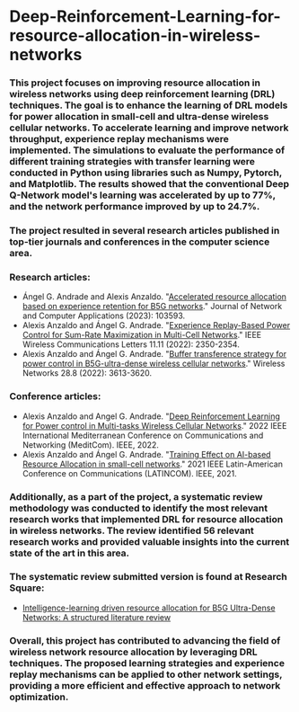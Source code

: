 # Deep-Reinforcement-Learning-for-resource-allocation-in-wireless-networks

### This project focuses on improving resource allocation in wireless networks using deep reinforcement learning (DRL) techniques. The goal is to enhance the learning of DRL models for power allocation in small-cell and ultra-dense wireless cellular networks. To accelerate learning and improve network throughput, experience replay mechanisms were implemented. The simulations to evaluate the performance of different training strategies with transfer learning were conducted in Python using libraries such as Numpy, Pytorch, and Matplotlib. The results showed that the conventional Deep Q-Network model's learning was accelerated by up to 77%, and the network performance improved by up to 24.7%.

### The project resulted in several research articles published in top-tier journals and conferences in the computer science area. 
### Research articles:
* Ángel G. Andrade and Alexis Anzaldo. "[Accelerated resource allocation based on experience retention for B5G networks](https://www.sciencedirect.com/science/article/abs/pii/S1084804523000127)." Journal of Network and Computer Applications (2023): 103593.
* Alexis Anzaldo and Ángel G. Andrade. "[Experience Replay-Based Power Control for Sum-Rate Maximization in Multi-Cell Networks](https://ieeexplore.ieee.org/abstract/document/9870169)." IEEE Wireless Communications Letters 11.11 (2022): 2350-2354.
* Alexis Anzaldo and Ángel G. Andrade. "[Buffer transference strategy for power control in B5G-ultra-dense wireless cellular networks](https://link.springer.com/article/10.1007/s11276-022-03087-6)." Wireless Networks 28.8 (2022): 3613-3620.
### Conference articles:
* Alexis Anzaldo and Angel G. Andrade. "[Deep Reinforcement Learning for Power control in Multi-tasks Wireless Cellular Networks](https://ieeexplore.ieee.org/abstract/document/9928617)." 2022 IEEE International Mediterranean Conference on Communications and Networking (MeditCom). IEEE, 2022.
* Alexis Anzaldo and Ángel G. Andrade. "[Training Effect on AI-based Resource Allocation in small-cell networks](https://ieeexplore.ieee.org/abstract/document/9647736)." 2021 IEEE Latin-American Conference on Communications (LATINCOM). IEEE, 2021.

### Additionally, as a part of the project, a systematic review methodology was conducted to identify the most relevant research works that implemented DRL for resource allocation in wireless networks. The review identified 56 relevant research works and provided valuable insights into the current state of the art in this area. 
### The systematic review submitted version is found at Research Square:
* [Intelligence-learning driven resource allocation for B5G Ultra-Dense Networks: A structured literature review](https://www.researchsquare.com/article/rs-2763206/v1)

### Overall, this project has contributed to advancing the field of wireless network resource allocation by leveraging DRL techniques. The proposed learning strategies and experience replay mechanisms can be applied to other network settings, providing a more efficient and effective approach to network optimization.
